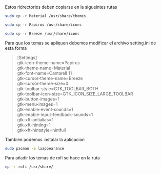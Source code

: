 Estos ridrectorios deben copiarse en la sigueintes rutas 
```bash
sudo cp -r Material /usr/share/themes
```
```bash
sudo cp -r Papirus /usr/share/icons
```
```bash
sudo cp -r Breeze /usr/share/icons 
```
Para que los temas se apliquen debemos modificar el archivo setting.ini de esta forma 
> [Settings]  
gtk-icon-theme-name=Papirus  
gtk-theme-name=Material  
gtk-font-name=Cantarell 11  
gtk-cursor-theme-name=Breeze  
gtk-cursor-theme-size=0  
gtk-toolbar-style=GTK_TOOLBAR_BOTH  
gtk-toolbar-icon-size=GTK_ICON_SIZE_LARGE_TOOLBAR  
gtk-button-images=1  
gtk-menu-images=1  
gtk-enable-event-sounds=1  
gtk-enable-input-feedback-sounds=1  
gtk-xft-antialias=1  
gtk-xft-hinting=1  
gtk-xft-hintstyle=hintfull  

Tambien podemos instalar la aplicacion 
```bash
sudo pacman -S lxappearance
```
Para añadir los temas de rofi se hace en la ruta
```bash
cp -r rofi /usr/share/
```
